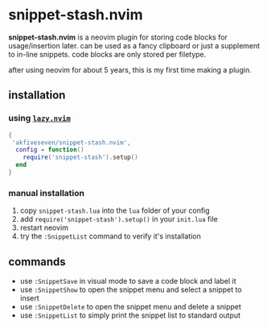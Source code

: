 # snippet-stash.nvim

**snippet-stash.nvim** is a neovim plugin for storing code blocks for usage/insertion later. can be used as a fancy clipboard or just a supplement to in-line snippets. code blocks are only stored per filetype.

after using neovim for about 5 years, this is my first time making a plugin.

## installation

### using [`lazy.nvim`](https://lazy.folke.io/installation)

```lua
{
 'akfiveseven/snippet-stash.nvim',
  config = function()
    require('snippet-stash').setup()
  end
}
```

### manual installation

1. copy `snippet-stash.lua` into the `lua` folder of your config
2. add `require('snippet-stash').setup()` in your `init.lua` file
3. restart neovim
4. try the `:SnippetList` command to verify it's installation

## commands

- use `:SnippetSave` in visual mode to save a code block and label it
- use `:SnippetShow` to open the snippet menu and select a snippet to insert
- use `:SnippetDelete` to open the snippet menu and delete a snippet
- use `:SnippetList` to simply print the snippet list to standard output


